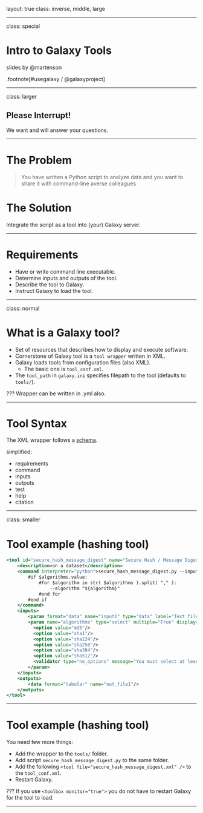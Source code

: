 layout: true
class: inverse, middle, large

---
class: special
# Intro to Galaxy Tools

slides by @martenson

.footnote[\#usegalaxy / @galaxyproject]

---
class: larger

## Please Interrupt!
We want and will answer your questions.

---
# The Problem

> You have written a Python script to analyze data and you want to share it with command-line averse colleagues

# The Solution

Integrate the script as a tool into (your) Galaxy server.

---
# Requirements

* Have or write command line executable.
* Determine inputs and outputs of the tool.
* Describe the tool to Galaxy.
* Instruct Galaxy to load the tool.

---
class: normal
# What is a Galaxy tool?

- Set of resources that describes how to display and execute software.
- Cornerstone of Galaxy tool is a `tool wrapper` written in XML.
- Galaxy loads tools from configuration files (also XML).
  - The basic one is `tool_conf.xml`.
- The `tool_path` in `galaxy.ini` specifies filepath to the tool (defaults to `tools/`).

???
Wrapper can be written in .yml also.

---
# Tool Syntax

The XML wrapper follows a [schema](https://docs.galaxyproject.org/en/latest/dev/schema.html).

simplified:
  * requirements
  * command
  * inputs
  * outputs
  * test
  * help
  * citation

---
class: smaller

# Tool example (hashing tool)

```xml
<tool id="secure_hash_message_digest" name="Secure Hash / Message Digest" version="0.0.1">
    <description>on a dataset</description>
    <command interpreter="python">secure_hash_message_digest.py --input "${input1}" --output "${out_file1}"
        #if $algorithms.value:
            #for $algorithm in str( $algorithms ).split( "," ):
                --algorithm "${algorithm}"
            #end for
        #end if
    </command>
    <inputs>
        <param format="data" name="input1" type="data" label="Text file"/>
        <param name="algorithms" type="select" multiple="True" display="checkboxes" label="Choose the algorithms">
          <option value="md5"/>
          <option value="sha1"/>
          <option value="sha224"/>
          <option value="sha256"/>
          <option value="sha384"/>
          <option value="sha512"/>
          <validator type="no_options" message="You must select at least one algorithm." />
        </param>
    </inputs>
    <outputs>
        <data format="tabular" name="out_file1"/>
    </outputs>
</tool>
```

---
# Tool example (hashing tool)

You need few more things:
- Add the wrapper to the `tools/` folder.
- Add script `secure_hash_message_digest.py` to the same folder.
- Add the following `<tool file="secure_hash_message_digest.xml" />` to the `tool_conf.xml`.
- Restart Galaxy.

???
If you use `<toolbox monitor="true">` you do not have to restart Galaxy for the tool to load.

---
